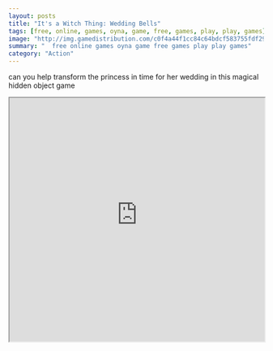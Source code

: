```yaml
---
layout: posts
title: "It's a Witch Thing: Wedding Bells"
tags: [free, online, games, oyna, game, free, games, play, play, games]
image: "http://img.gamedistribution.com/c0f4a44f1cc84c64bdcf583755fdf29c.jpg"
summary: "  free online games oyna game free games play play games"
category: "Action"
---
```


can you help transform the princess in time for her wedding in this magical hidden object game

<iframe width="100%" height="480px;" src="http://flash.gamedistribution.com?game=c0f4a44f1cc84c64bdcf583755fdf29c"></iframe>
